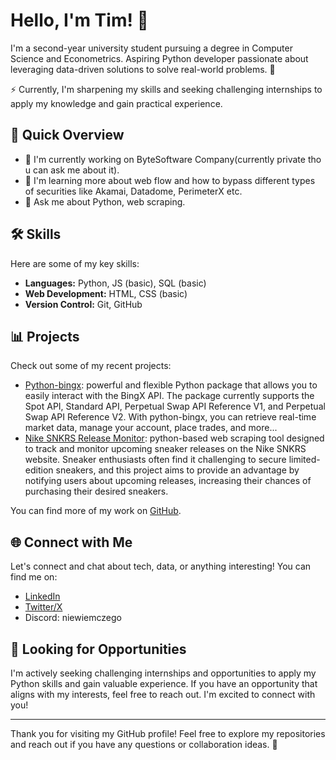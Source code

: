 # Hello, I'm Tim! 👋

I'm a second-year university student pursuing a degree in Computer Science and Econometrics. Aspiring Python developer passionate about leveraging data-driven solutions to solve real-world problems. 🐍

⚡ Currently, I'm sharpening my skills and seeking challenging internships to apply my knowledge and gain practical experience.

## 🚀 Quick Overview

- 🔭 I'm currently working on ByteSoftware Company(currently private tho u can ask me about it).
- 🌱 I'm learning more about web flow and how to bypass different types of securities like Akamai, Datadome, PerimeterX etc.
- 💬 Ask me about Python, web scraping.

## 🛠️ Skills

Here are some of my key skills:

- **Languages:** Python, JS (basic), SQL (basic)
- **Web Development:** HTML, CSS (basic)
- **Version Control:** Git, GitHub

## 📊 Projects

Check out some of my recent projects:

- [Python-bingx](https://github.com/niewiemczego/python-bingx): powerful and flexible Python package that allows you to easily interact with the BingX API. The package currently supports the Spot API, Standard API, Perpetual Swap API Reference V1, and Perpetual Swap API Reference V2. With python-bingx, you can retrieve real-time market data, manage your account, place trades, and more...
- [Nike SNKRS Release Monitor](https://github.com/niewiemczego/nike-stock-monitor): python-based web scraping tool designed to track and monitor upcoming sneaker releases on the Nike SNKRS website. Sneaker enthusiasts often find it challenging to secure limited-edition sneakers, and this project aims to provide an advantage by notifying users about upcoming releases, increasing their chances of purchasing their desired sneakers.

You can find more of my work on [GitHub](https://github.com/niewiemczego).

## 🌐 Connect with Me

Let's connect and chat about tech, data, or anything interesting! You can find me on:

- [LinkedIn](https://www.linkedin.com/in/tymoteusz-sikora)
- [Twitter/X](https://twitter.com/niewiemczego)
- Discord: niewiemczego

## 🤝 Looking for Opportunities

I'm actively seeking challenging internships and opportunities to apply my Python skills and gain valuable experience. If you have an opportunity that aligns with my interests, feel free to reach out. I'm excited to connect with you!

---

Thank you for visiting my GitHub profile! Feel free to explore my repositories and reach out if you have any questions or collaboration ideas. 🥶
